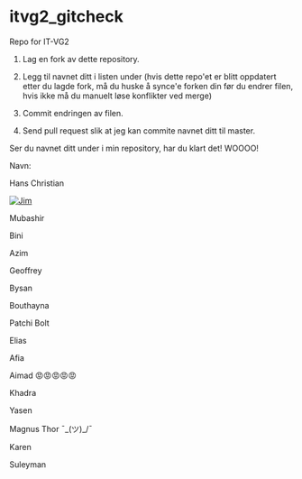 # itvg2_gitcheck
Repo for IT-VG2

1. Lag en fork av dette repository.

2. Legg til navnet ditt i listen under (hvis dette repo'et er blitt oppdatert etter du lagde fork, må du huske å synce'e forken din før du endrer filen, hvis ikke må du manuelt løse konflikter ved merge)

4. Commit endringen av filen.

5. Send pull request slik at jeg kan commite navnet ditt til master.


Ser du navnet ditt under i min repository, har du klart det! WOOOO!


Navn:

Hans Christian

<a href='https://github.com/JTT900' target="_blank"><img alt='Jim' src='https://img.shields.io/badge/Jim-100000?style=for-the-badge&logo=Jim&logoColor=0879F1&labelColor=1871F5&color=F76B0D'/></a>

Mubashir

Bini

Azim

Geoffrey

Bysan

Bouthayna

Patchi Bolt

Elias

Afia

Aimad 😡😡😡😡😡

Khadra

Yasen

Magnus Thor ¯\_(ツ)_/¯

Karen

Suleyman
